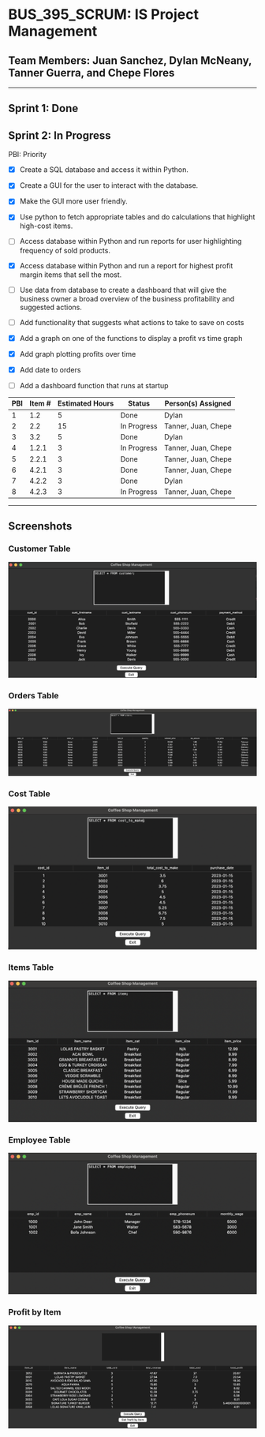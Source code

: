 # BUS_395_SCRUM: IS Project Management

## Team Members: Juan Sanchez, Dylan McNeany, Tanner Guerra, and Chepe Flores

---

## Sprint 1: Done

## Sprint 2: In Progress

PBI: Priority 

- [x] Create a SQL database and access it within Python.

- [x] Create a GUI for the user to interact with the database.

- [x]  Make the GUI more user friendly.

- [x] Use python to fetch appropriate tables and do calculations that highlight high-cost items.

- [ ] Access database within Python and run reports for user highlighting frequency of sold products.

- [x] Access database within Python and run a report for highest profit margin items that sell the most.
  
- [ ] Use data from database to create a dashboard that will give the business owner a broad overview of the business profitability and suggested actions.

- [ ] Add functionality that suggests what actions to take to save on costs

- [x] Add a graph on one of the functions to display a profit vs time graph
  
- [x] Add graph plotting profits over time
  
- [x] Add date to orders
  
- [ ] Add a dashboard function that runs at startup




| PBI | Item # | Estimated Hours | Status | Person(s) Assigned |
| ----------- | ----------- | ----------- | ----------- | ----------- |
| 1 | 1.2 | 5 | Done | Dylan |
| 2 | 2.2 | 15 | In Progress | Tanner, Juan, Chepe |
| 3 | 3.2 | 5 | Done | Dylan |
| 4 | 1.2.1 | 3 | In Progress | Tanner, Juan, Chepe |
| 5 | 2.2.1 | 3 | Done | Tanner, Juan, Chepe |
| 6 | 4.2.1 | 3 | Done | Tanner, Juan, Chepe |
| 7 | 4.2.2 | 3 | Done | Dylan |
| 8 | 4.2.3 | 3 | In Progress | Tanner, Juan, Chepe |

---

## Screenshots

### Customer Table
![alt text](https://github.com/nito0415/BUS_395_SCRUM/blob/main/supp_files/Screenshot%202023-11-16%20at%2000.10.24.png?raw=true)

### Orders Table
![alt text](https://github.com/nito0415/BUS_395_SCRUM/blob/main/supp_files/Screenshot%202023-11-16%20at%2000.21.17.png?raw=true)

### Cost Table
![alt text](https://github.com/nito0415/BUS_395_SCRUM/blob/main/supp_files/Screenshot%202023-11-16%20at%2000.22.12.png?raw=true)

### Items Table
![alt text](https://github.com/nito0415/BUS_395_SCRUM/blob/main/supp_files/Screenshot%202023-11-16%20at%2000.22.45.png?raw=true)

### Employee Table
![alt text](https://github.com/nito0415/BUS_395_SCRUM/blob/main/supp_files/Screenshot%202023-11-16%20at%2000.23.28.png?raw=true)

### Profit by Item
![alt text](https://github.com/nito0415/BUS_395_SCRUM/blob/main/supp_files/Screenshot%202023-11-16%20at%2000.46.39.png?raw=true)
